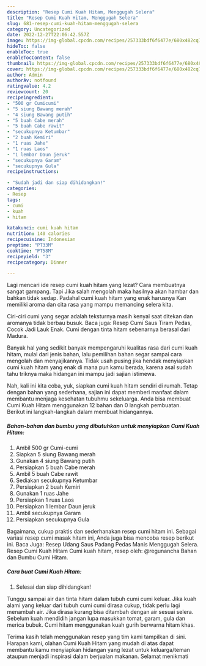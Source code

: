 ```yaml
---
description: "Resep Cumi Kuah Hitam, Menggugah Selera"
title: "Resep Cumi Kuah Hitam, Menggugah Selera"
slug: 681-resep-cumi-kuah-hitam-menggugah-selera
category: Uncategorized
date: 2022-12-27T22:06:42.557Z
image: https://img-global.cpcdn.com/recipes/257333bdf6f6477e/680x482cq70/cumi-kuah-hitam-foto-resep-utama.jpg
hideToc: false
enableToc: true
enableTocContent: false
thumbnail: https://img-global.cpcdn.com/recipes/257333bdf6f6477e/680x482cq70/cumi-kuah-hitam-foto-resep-utama.jpg
cover: https://img-global.cpcdn.com/recipes/257333bdf6f6477e/680x482cq70/cumi-kuah-hitam-foto-resep-utama.jpg
author: Admin
authorAv: notfound
ratingvalue: 4.2
reviewcount: 20
recipeingredient:
- "500 gr Cumicumi"
- "5 siung Bawang merah"
- "4 siung Bawang putih"
- "5 buah Cabe merah"
- "5 buah Cabe rawit"
- "secukupnya Ketumbar"
- "2 buah Kemiri"
- "1 ruas Jahe"
- "1 ruas Laos"
- "1 lembar Daun jeruk"
- "secukupnya Garam"
- "secukupnya Gula"
recipeinstructions:

- "Sudah jadi dan siap dihidangkan!"
categories:
- Resep
tags:
- cumi
- kuah
- hitam

katakunci: cumi kuah hitam 
nutrition: 140 calories
recipecuisine: Indonesian
preptime: "PT33M"
cooktime: "PT58M"
recipeyield: "3"
recipecategory: Dinner

---
```



Lagi mencari ide resep cumi kuah hitam yang lezat? Cara membuatnya sangat gampang. Tapi Jika salah mengolah maka hasilnya akan hambar dan bahkan tidak sedap. Padahal cumi kuah hitam yang enak harusnya Kan memiliki aroma dan cita rasa yang mampu memancing selera kita.


Ciri-ciri cumi yang segar adalah teksturnya masih kenyal saat ditekan dan aromanya tidak berbau busuk. Baca juga: Resep Cumi Saus Tiram Pedas, Cocok Jadi Lauk Enak. Cumi dengan tinta hitam sebenarnya berasal dari Madura.

Banyak hal yang sedikit banyak mempengaruhi kualitas rasa dari cumi kuah hitam, mulai dari jenis bahan, lalu pemilihan bahan segar sampai cara mengolah dan menyajikannya. Tidak usah pusing jika hendak menyiapkan cumi kuah hitam yang enak di mana pun kamu berada, karena asal sudah tahu triknya maka hidangan ini mampu jadi sajian istimewa.


Nah, kali ini kita coba, yuk, siapkan cumi kuah hitam sendiri di rumah. Tetap dengan bahan yang sederhana, sajian ini dapat memberi manfaat dalam membantu menjaga kesehatan tubuhmu sekeluarga. Anda bisa membuat Cumi Kuah Hitam menggunakan 12 bahan dan 0 langkah pembuatan. Berikut ini langkah-langkah dalam membuat hidangannya.

<!--inarticleads1-->

##### Bahan-bahan dan bumbu yang dibutuhkan untuk menyiapkan Cumi Kuah Hitam:

1. Ambil 500 gr Cumi-cumi
1. Siapkan 5 siung Bawang merah
1. Gunakan 4 siung Bawang putih
1. Persiapkan 5 buah Cabe merah
1. Ambil 5 buah Cabe rawit
1. Sediakan secukupnya Ketumbar
1. Persiapkan 2 buah Kemiri
1. Gunakan 1 ruas Jahe
1. Persiapkan 1 ruas Laos
1. Persiapkan 1 lembar Daun jeruk
1. Ambil secukupnya Garam
1. Persiapkan secukupnya Gula


Bagaimana, cukup praktis dan sederhanakan resep cumi hitam ini. Sebagai variasi resep cumi masak hitam ini, Anda juga bisa mencoba resep berikut ini. Baca Juga: Resep Udang Saus Padang Pedas Manis Menggugah Selera. Resep Cumi Kuah Hitam Cumi kuah hitam, resep oleh: @regunancha Bahan dan Bumbu Cumi Hitam. 

<!--inarticleads2-->

##### Cara buat Cumi Kuah Hitam:


1. Selesai dan siap dihidangkan!

Tunggu sampai air dan tinta hitam dalam tubuh cumi cumi keluar. Jika kuah alami yang keluar dari tubuh cumi cumi dirasa cukup, tidak perlu lagi menambah air. Jika dirasa kurang bisa ditambah dengan air sesuai selera. Sebelum kuah mendidih jangan lupa masukkan tomat, garam, gula dan merica bubuk. Cumi hitam menggunakan kuah gurih berwarna hitam khas. 

Terima kasih telah menggunakan resep yang tim kami tampilkan di sini. Harapan kami, olahan Cumi Kuah Hitam yang mudah di atas dapat membantu kamu menyiapkan hidangan yang lezat untuk keluarga/teman ataupun menjadi inspirasi dalam berjualan makanan. Selamat menikmati
